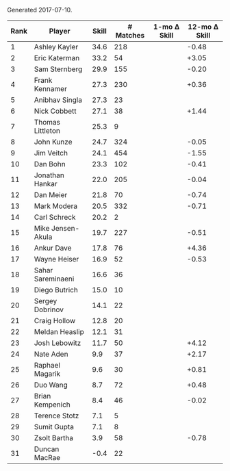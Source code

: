 Generated 2017-07-10.

| Rank | Player            | Skill | # Matches | 1-mo Δ Skill | 12-mo Δ Skill |
|------|-------------------|-------|-----------|--------------|---------------|
|    1 | Ashley Kayler     |  34.6 |       218 |              |         -0.48 |
|    2 | Eric Katerman     |  33.2 |        54 |              |         +3.05 |
|    3 | Sam Sternberg     |  29.9 |       155 |              |         -0.20 |
|    4 | Frank Kennamer    |  27.3 |       230 |              |         +0.36 |
|    5 | Anibhav Singla    |  27.3 |        23 |              |               |
|    6 | Nick Cobbett      |  27.1 |        38 |              |         +1.44 |
|    7 | Thomas Littleton  |  25.3 |         9 |              |               |
|    8 | John Kunze        |  24.7 |       324 |              |         -0.05 |
|    9 | Jim Veitch        |  24.1 |       454 |              |         -1.55 |
|   10 | Dan Bohn          |  23.3 |       102 |              |         -0.41 |
|   11 | Jonathan Hankar   |  22.0 |       205 |              |         -0.04 |
|   12 | Dan Meier         |  21.8 |        70 |              |         -0.74 |
|   13 | Mark Modera       |  20.5 |       332 |              |         -0.71 |
|   14 | Carl Schreck      |  20.2 |         2 |              |               |
|   15 | Mike Jensen-Akula |  19.7 |       227 |              |         -0.51 |
|   16 | Ankur Dave        |  17.8 |        76 |              |         +4.36 |
|   17 | Wayne Heiser      |  16.9 |        52 |              |         -0.53 |
|   18 | Sahar Sareminaeni |  16.6 |        36 |              |               |
|   19 | Diego Butrich     |  15.0 |        10 |              |               |
|   20 | Sergey Dobrinov   |  14.1 |        22 |              |               |
|   21 | Craig Hollow      |  12.8 |        20 |              |               |
|   22 | Meldan Heaslip    |  12.1 |        31 |              |               |
|   23 | Josh Lebowitz     |  11.7 |        50 |              |         +4.12 |
|   24 | Nate Aden         |   9.9 |        37 |              |         +2.17 |
|   25 | Raphael Magarik   |   9.6 |        30 |              |         +0.81 |
|   26 | Duo Wang          |   8.7 |        72 |              |         +0.48 |
|   27 | Brian Kempenich   |   8.4 |        46 |              |         -0.02 |
|   28 | Terence Stotz     |   7.1 |         5 |              |               |
|   29 | Sumit Gupta       |   7.1 |         8 |              |               |
|   30 | Zsolt Bartha      |   3.9 |        58 |              |         -0.78 |
|   31 | Duncan MacRae     |  -0.4 |        22 |              |               |